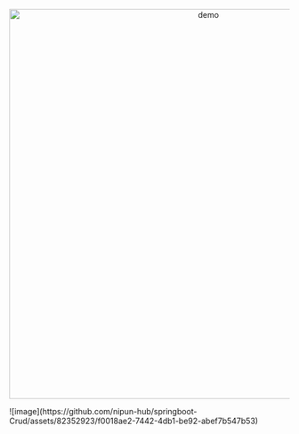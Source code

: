 
<p align="center">
  <img width="700" align="center" src="https://github.com/nipun-hub/springboot-Crud/assets/82352923/f0018ae2-7442-4db1-be92-abef7b547b53" alt="demo"/>
</p>
![image](https://github.com/nipun-hub/springboot-Crud/assets/82352923/f0018ae2-7442-4db1-be92-abef7b547b53)
